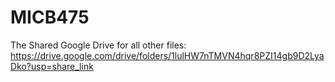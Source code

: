 # MICB475

The Shared Google Drive for all other files:
https://drive.google.com/drive/folders/1lulHW7nTMVN4hqr8PZI14gb9D2LyaDko?usp=share_link
